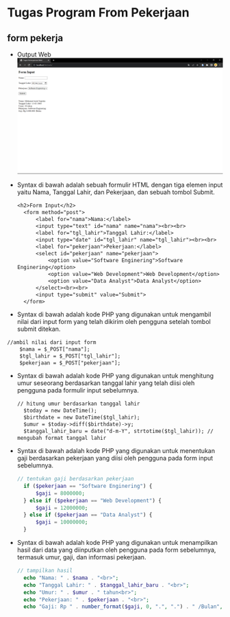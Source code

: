 # Tugas Program From Pekerjaan

## form pekerja

- Output Web
  <img src="sintax/web.png">

- Syntax di bawah adalah sebuah formulir HTML dengan tiga elemen input yaitu Nama, Tanggal Lahir, dan Pekerjaan, dan sebuah tombol Submit.

  ```
  <h2>Form Input</h2>
    <form method="post">
        <label for="nama">Nama:</label>
        <input type="text" id="nama" name="nama"><br><br>
        <label for="tgl_lahir">Tanggal Lahir:</label>
        <input type="date" id="tgl_lahir" name="tgl_lahir"><br><br>
        <label for="pekerjaan">Pekerjaan:</label>
        <select id="pekerjaan" name="pekerjaan">
            <option value="Software Enginering">Software Enginering</option>
            <option value="Web Development">Web Development</option>
            <option value="Data Analyst">Data Analyst</option>
        </select><br><br>
        <input type="submit" value="Submit">
    </form>
  ```

- Syntax di bawah adalah kode PHP yang digunakan untuk mengambil nilai dari input form yang telah dikirim oleh pengguna setelah tombol submit ditekan.

```
//ambil nilai dari input form
    $nama = $_POST["nama"];
    $tgl_lahir = $_POST["tgl_lahir"];
    $pekerjaan = $_POST["pekerjaan"];

```

- Syntax di bawah adalah kode PHP yang digunakan untuk menghitung umur seseorang berdasarkan tanggal lahir yang telah diisi oleh pengguna pada formulir input sebelumnya.

  ```
  // hitung umur berdasarkan tanggal lahir
    $today = new DateTime();
    $birthdate = new DateTime($tgl_lahir);
    $umur = $today->diff($birthdate)->y;
    $tanggal_lahir_baru = date("d-m-Y", strtotime($tgl_lahir)); // mengubah format tanggal lahir

  ```

- Syntax di bawah adalah kode PHP yang digunakan untuk menentukan gaji berdasarkan pekerjaan yang diisi oleh pengguna pada form input sebelumnya.

  ```php
  // tentukan gaji berdasarkan pekerjaan
    if ($pekerjaan == "Software Enginering") {
        $gaji = 8000000;
    } else if ($pekerjaan == "Web Development") {
        $gaji = 12000000;
    } else if ($pekerjaan == "Data Analyst") {
        $gaji = 10000000;
    }

  ```

- Syntax di bawah adalah kode PHP yang digunakan untuk menampilkan hasil dari data yang diinputkan oleh pengguna pada form sebelumnya, termasuk umur, gaji, dan informasi pekerjaan.

  ```php
  // tampilkan hasil
    echo "Nama: " . $nama . "<br>";
    echo "Tanggal Lahir: " . $tanggal_lahir_baru . "<br>";
    echo "Umur: " . $umur . " tahun<br>";
    echo "Pekerjaan: " . $pekerjaan . "<br>";
    echo "Gaji: Rp " . number_format($gaji, 0, ".", ".") . " /Bulan", "<br>";

  ```
